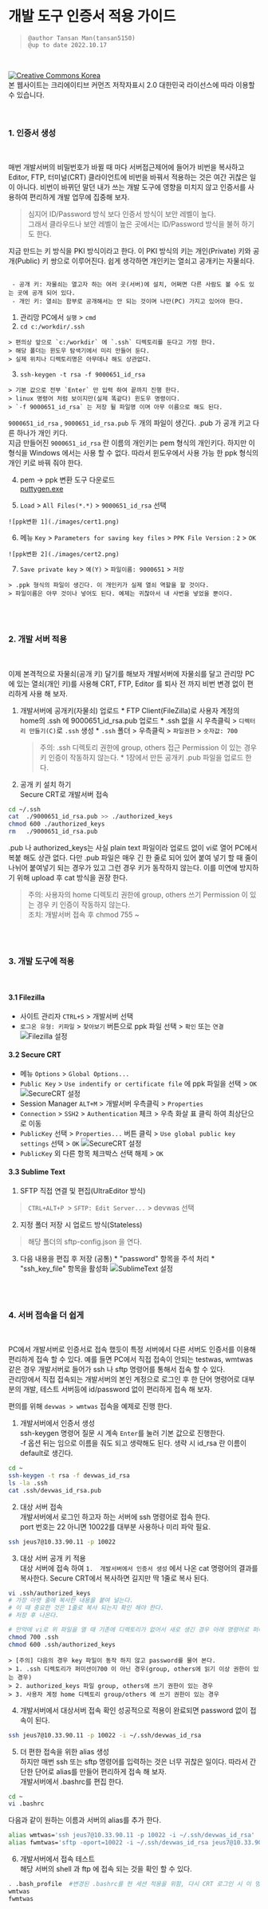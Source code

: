 개발 도구 인증서 적용 가이드
===================
  
  >  `@author Tansan Man(tansan5150)`    
  >  `@up to date 2022.10.17` 
    
<br>

[![Creative Commons Korea](https://ccl.cckorea.org/images/ico-cc.png)](https://creativecommons.org/licenses/by/2.0/kr/)  
본 웹사이트는 크리에이티브 커먼즈 저작자표시 2.0 대한민국 라이선스에 따라 이용할 수 있습니다.  

<br>

### 1. 인증서 생성 
<br>

매번 개발서버의 비밀번호가 바뀔 때 마다 서버접근제어에 들어가 비번을 복사하고 Editor, FTP, 터미널(CRT) 클라이언트에 비번을 바꿔서 적용하는 것은 여간 귀찮은 일이 아니다. 비번이 바뀌던 말던 내가 쓰는 개발 도구에 영향을 미치지 않고 인증서를 사용하여 편리하게 개발 업무에 집중해 보자. 
  > 심지어 ID/Password 방식 보다 인증서 방식이 보안 레벨이 높다.  
  > 그래서 클라우드나 보안 레벨이 높은 곳에서는 ID/Password 방식을 불허 하기도 한다.  

지금 만드는 키 방식을 PKI 방식이라고 한다.  이 PKI 방식의 키는 개인(Private) 키와 공개(Public) 키 쌍으로 이루어진다. 쉽게 생각하면 개인키는 열쇠고 공개키는 자물쇠다. 

```

 - 공개 키: 자물쇠는 열고자 하는 여러 곳(서버)에 설치, 어쩌면 다른 사람도 볼 수도 있는 곳에 공개 되어 있다. 
 - 개인 키: 열쇠는 함부로 공개해서는 안 되는 것이며 나만(PC) 가지고 있어야 한다. 

```

  1. 관리망 PC에서 `실행` > `cmd` 
  2.  `cd c:/workdir/.ssh`   

    > 편의상 앞으로 `c:/workdir` 에 `.ssh` 디렉토리를 둔다고 가정 한다.  
    > 해당 폴더는 윈도우 탐색기에서 미리 만들어 둔다.  
    > 실제 위치나 디렉토리명은 아무데나 해도 상관없다. 

  3. `ssh-keygen -t rsa -f 9000651_id_rsa`  

    > 기본 값으로 전부 `Enter` 만 입력 하여 끝까지 진행 한다.  
    > linux 명령어 처럼 보이지만(실제 똑같다) 윈도우 명령이다.  
    > `-f 9000651_id_rsa` 는 저장 될 파일명 이며 아무 이름으로 해도 된다.  

  `9000651_id_rsa` , `9000651_id_rsa.pub` 두 개의 파일이 생긴다. .pub 가 공개 키고 다른 하나가 개인 키다.  
  지금 만들어진 `9000651_id_rsa` 란 이름의 개인키는 pem 형식의 개인키다. 하지만 이 형식을 Windows 에서는 사용 할 수 없다. 따라서 윈도우에서 사용 가능 한 ppk 형식의 개인 키로 바꿔 줘야 한다.

  4. pem -> ppk  변환 도구 다운로드  
    [puttygen.exe](./puttygen.zip) 

  5. `Load` > `All Files(*.*)` > `9000651_id_rsa` 선택   

    ![ppk변환 1](./images/cert1.png) 

  6. 메뉴 `Key` > `Parameters for saving key files` > `PPK File Version` : `2`  > `OK`

    ![ppk변환 2](./images/cert2.png) 

  7.  `Save private key` > `예(Y)` > `파일이름: 9000651` > `저장`  

    > .ppk 형식의 파일이 생긴다. 이 개인키가 실제 열쇠 역할을 할 것이다.  
    > 파일이름은 아무 것이나 넣어도 된다. 예제는 귀찮아서 내 사번을 넣었을 뿐이다.


<br><br>

### 2. 개발 서버 적용   
<br>

이제 본격적으로 자물쇠(공개 키) 달기를 해보자 개발서버에 자물쇠를 달고 관리망 PC에 있는 열쇠(개인 키)를 사용해 CRT, FTP, Editor 를 퇴사 전 까지 비번 변경 없이 편리하게 사용 해 보자. 

  1. 개발서버에 공개키(자물쇠) 업로드 
    *  FTP Client(FileZilla)로 사용자 계정의 home의 .ssh 에 9000651_id_rsa.pub 업로드
    * .ssh 없을 시 우측클릭 > `디렉터리 만들기(C)`로 `.ssh` 생성
    * `.ssh` 폴더 > 우측클릭 >  `파일권한` > `숫자값: 700`  
      > 주의: .ssh 디렉토리 권한에 group, others 접근 Permission 이 있는 경우 키 인증이 작동하지 않는다.
    * 1장에서 만든 공개키 .pub 파일을 업로드 한다.  

  2. 공개 키 설치 하기  
  Secure CRT로 개발서버 접속
  ```bash
  cd ~/.ssh
  cat  ./9000651_id_rsa.pub >> ./authorized_keys
  chmod 600 ./authorized_keys
  rm   ./9000651_id_rsa.pub
  ``` 
  .pub 나 authorized_keys는 사실 plain text 파일이라 업로드 없이 vi로 열어 PC에서 복붙 해도 상관 없다. 다만 .pub 파일은 매우 긴 한 줄로 되어 있어 붙여 넣기 할 때 줄이 나뉘어 붙여넣기 되는 경우가 있고 그런 경우 키가 동작하지 않는다. 이를 미연에 방지하기 위해 upload 후 cat 방식을 권장 한다.   
  > 주의: 사용자의 home 디렉토리 권한에 group, others 쓰기 Permission 이 있는 경우 키 인증이 작동하지 않는다.  
  > 조치: 개발서버 접속 후 chmod 755 ~ 

<br><br>

### 3. 개발 도구에 적용
<br>

#### 3.1 Filezilla
  * 사이트 관리자 `CTRL+S` > 개발서버 선택 
  *  `로그온 유형: 키파일` > `찾아보기` 버튼으로 ppk 파일 선택 > `확인` 또는 `연결`
    ![Filezilla 설정](./images/cert4.png)

#### 3.2 Secure CRT 
  * 메뉴 `Options` > `Global Options...`
  * `Public Key` > `Use indentify or certificate file` 에 ppk 파일을 선택 > `OK`
    ![SecureCRT 설정](./images/cert3.png) 
  * Session Manager `ALT+M` > 개발서버 우측클릭 > `Properties`
  * `Connection` > `SSH2` > `Authentication` 체크 > 우측 화살 표 클릭 하여 최상단으로 이동
  * `PublicKey` 선택 > `Properties...` 버튼 클릭 > `Use global public key settings` 선택 > `OK` 
    ![SecureCRT 설정](./images/cert5.png) 
  * `PublicKey` 외 다른 항목 체크박스 선택 해제 > `OK`


#### 3.3 Sublime Text


  1. SFTP 직접 연결 및 편집(UltraEditor 방식)  
  > `CTRL+ALT+P `> `SFTP: Edit Server...` > devwas 선택

  2. 지정 폴더 저장 시 업로드 방식(Stateless)    
  > 해당 폴더의 sftp-config.json 을 연다. 

  3. 다음 내용을 편집 후 저장 (공통)
    * "password" 항목을 주석 처리
    * "ssh_key_file" 항목을 활성화 
    ![SublimeText 설정](./images/cert6.png) 


  <br><br>

### 4. 서버 접속을 더 쉽게   
<br>

PC에서 개발서버로 인증서로 접속 했듯이 특정 서버에서 다른 서버도 인증서를 이용해 편리하게 접속 할 수 있다. 예를 들면 PC에서 직접 접속이 안되는 testwas, wmtwas 같은 경우 개발서버로 들어가 ssh 나 sftp 명령어를 통해서 접속 할 수 있다.  
관리망에서 직접 접속되는 개발서버의 본인 계정으로 로그인 후 한 단어 명령어로 대부분의 개발, 테스트 서버등에 id/password 없이 편리하게 접속 해 보자.  

편의를 위해 `devwas > wmtwas` 접속을 예제로 진행 한다. 

  1.  개발서버에서 인증서 생성  
    ssh-keygen 명령어 질문 시 계속 `Enter`를 눌러 기본 값으로 진행한다.  
    -f 옵션 뒤는 임으로 이름을 줘도 되고 생략해도 된다. 생략 시 id_rsa 란 이름이 default로 생긴다.
  ```bash  
  cd ~
  ssh-keygen -t rsa -f devwas_id_rsa
  ls -la .ssh   
  cat .ssh/devwas_id_rsa.pub
  ```

  2. 대상 서버 접속  
  개발서버에서 로그인 하고자 하는 서버에 ssh 명령어로 접속 한다.  
  port 번호는 22 아니면 10022를 대부분 사용하나 미리 파악 필요.
  ```bash
  ssh jeus7@10.33.90.11 -p 10022 
  ```

  3. 대상 서버 공개 키 적용  
  대상 서버에 접속 하여 `1.  개발서버에서 인증서 생성` 에서 나온 cat 명령어의 결과를 복사한다.
  Secure CRT에서 복사하면 길지만 딱 1줄로 복사 된다.
  ```bash
  vi .ssh/authorized_keys
  # 가장 아랫 줄에 복사한 내용을 붙여 널는다.
  # 이 때 중요한 것은 1줄로 복사 되는지 확인 해야 한다.
  # 저장 후 나온다.

  # 만약에 vi로 위 파일을 열 때 기존에 디렉토리가 없어서 새로 생긴 경우 아래 명령어로 퍼미션 설정을 해줘야 한다.
  chmod 700 .ssh
  chmod 600 .ssh/authorized_keys
  ```

    > [주의] 다음의 경우 key 파일이 동작 하지 않고 password를 물어 본다.  
    > 1. .ssh 디렉토리가 퍼미션이700 이 아닌 경우(group, others에 읽기 이상 권한이 있는 경우)  
    > 2. authorized_keys 파일 group, others에 쓰기 권한이 있는 경우  
    > 3. 사용자 계정 home 디렉토리 group/others 에 쓰기 권한이 있는 경우  

  4. 개발서버에서 대상서버 접속 확인
  성공적으로 적용이 완료되면 password 없이 접속이 된다.
  ```bash
  ssh jeus7@10.33.90.11 -p 10022 -i ~/.ssh/devwas_id_rsa
  ```

  5. 더 편한 접속을 위한 alias 생성  
  하지만 매번 ssh 또는 sftp 명령어를 입력하는 것은 너무 귀찮은 일이다. 따라서 간단한 단어로 alias를 만들어 편리하게 접속 해 보자.  
  개발서버에서 .bashrc를 편집 한다.  
  ```bash
  cd ~
  vi .bashrc
  ```
  다음과 같이 원하는 이름과 서버의 alias를 추가 한다.
  ```bash
  alias wmtwas='ssh jeus7@10.33.90.11 -p 10022 -i ~/.ssh/devwas_id_rsa'
  alias fwmtwas='sftp -oport=10022 -i ~/.ssh/devwas_id_rsa jeus7@10.33.90.11'
  ```

  6. 개발서버에서 접속 테스트  
  해당 서버의 shell 과 ftp 에 접속 되는 것을 확인 할 수 있다.  
  ```bash
  . .bash_profile  #변경된 .bashrc를 현 세션 적용을 위함, 다시 CRT 로그인 시 이 명령어 필요 없음
  wmtwas
  fwmtwas
  ```
